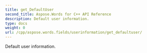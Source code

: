```yaml
---
title: get_DefaultUser
second_title: Aspose.Words for C++ API Reference
description: Default user information. 
type: docs
weight: 0
url: /cpp/aspose.words.fields/userinformation/get_defaultuser/
---
```


Default user information. 

